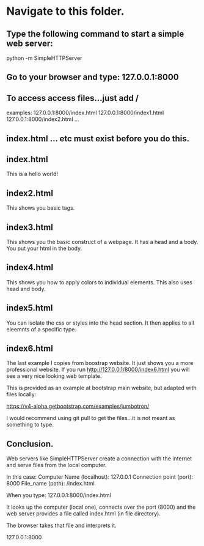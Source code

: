 # Navigate to this folder.

## Type the following command to start a simple web server:

python -m SimpleHTTPServer  

## Go to your browser and type: 127.0.0.1:8000

## To access access files...just add /<filename>

examples:
127.0.0.1:8000/index.html
127.0.0.1:8000/index1.html
127.0.0.1:8000/index2.html
...

## index.html ... etc must exist before you do this.

## index.html

This is a hello world!

## index2.html

This shows you basic tags.

## index3.html

This shows you the basic construct of a webpage.
It has a head and a body.  You put your html in 
the body.

## index4.html

This shows you how to apply colors to individual elements.
This also uses head and body.

## index5.html

You can isolate the css or styles into the head section.  It 
then applies to all eleemnts of a specific type.

## index6.html

The last example I copies from boostrap website.  It just shows you
a more professional website.  If you run http://127.0.0.1/8000/index6.html
you will see a very nice looking web template.  

This is provided as an example at bootstrap main website, but adapted with files locally:

https://v4-alpha.getbootstrap.com/examples/jumbotron/

I would recommend using git pull to get the files...it is not meant as something to type.

## Conclusion.

Web servers like SimpleHTTPServer create a connection with the internet and serve files from the local computer.

In this case:
Computer Name (localhost): 127.0.0.1
Connection point (port): 8000
File_name (path): /index.html

When you type:
127.0.0.1:8000/index.html

It looks up the computer (local one), connects over the port (8000) 
and the web server provides a file called index.html (in file directory).

The browser takes that file and interprets it.


127.0.0.1:8000 

